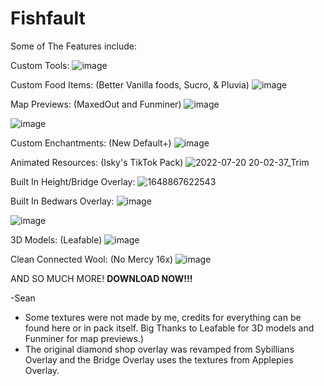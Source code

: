 # Fishfault
Some of The Features include:

Custom Tools: 
![image](https://user-images.githubusercontent.com/93109251/180105969-3bf5a3c1-af23-4840-94b5-fba86b2b54a2.png)

Custom Food Items: (Better Vanilla foods, Sucro, & Pluvia)
![image](https://user-images.githubusercontent.com/93109251/180107037-618146c1-9d4c-4e7d-b3e1-0a331da2ed83.png)

Map Previews: (MaxedOut and Funminer)
![image](https://user-images.githubusercontent.com/93109251/180108966-91eda194-b82a-42ac-88fc-f00ded266971.png)

![image](https://user-images.githubusercontent.com/93109251/180109142-4cd074a6-c17c-47a9-a2dc-f69f426c1d73.png)

Custom Enchantments: (New Default+)
![image](https://user-images.githubusercontent.com/93109251/180107325-57b5a556-956f-4f5a-9d39-b0be9b3bcd8a.png)

Animated Resources: (Isky's TikTok Pack)
![2022-07-20 20-02-37_Trim](https://user-images.githubusercontent.com/93109251/180107963-ec23b82a-8e8b-41a1-a591-61f9c85a796a.gif)

Built In Height/Bridge Overlay: 
![1648867622543](https://user-images.githubusercontent.com/93109251/180105598-a6e9bede-bb74-4388-a571-047884dbd54d.png)

Built In Bedwars Overlay: 
![image](https://user-images.githubusercontent.com/93109251/180108100-2d14efac-6bfa-4ded-ad51-73f5b68f8641.png)

![image](https://user-images.githubusercontent.com/93109251/180108391-317b759a-7bfe-4016-86f5-9aeb8257e003.png)

3D Models: (Leafable)
![image](https://user-images.githubusercontent.com/93109251/180106449-3c194194-6468-4cac-bf3b-e1d9fbc3c286.png)

Clean Connected Wool: (No Mercy 16x)
![image](https://user-images.githubusercontent.com/93109251/180106496-b5717b0a-4870-4b53-9133-2d7f40f30388.png)

AND SO MUCH MORE! **DOWNLOAD NOW!!!**

-Sean

 - Some textures were not made by me, credits for everything can be found here or in pack itself. Big Thanks to Leafable for 3D models and Funminer for map previews.)
 - The original diamond shop overlay was revamped from Sybillians Overlay and the Bridge Overlay uses the textures from Applepies Overlay.


